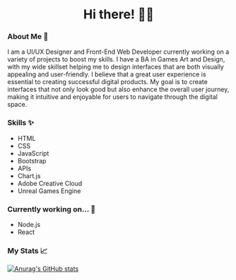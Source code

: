 <h1 align="center">
  Hi there! 👨‍💻
</h1>

### About Me 👋
I am a UI/UX Designer and Front-End Web Developer currently working on a variety of projects to boost my skills. I have a BA in Games Art and Design, with my wide skillset helping me to design interfaces that are both visually appealing and user-friendly. I believe that a great user experience is essential to creating successful digital products. My goal is to create interfaces that not only look good but also enhance the overall user journey, making it intuitive and enjoyable for users to navigate through the digital space.

### Skills ✨
- HTML
- CSS
- JavaScript
- Bootstrap
- APIs
- Chart.js
- Adobe Creative Cloud
- Unreal Games Engine

### Currently working on... 🎯
- Node.js
- React

### My Stats 📈
[![Anurag's GitHub stats](https://github-readme-stats.vercel.app/api?username=kaiwright)](https://github.com/anuraghazra/github-readme-stats)


